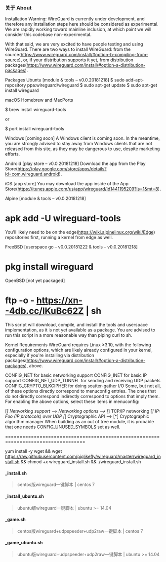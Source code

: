 ### 关于 About

Installation
Warning: WireGuard is currently under development, and therefore any installation steps here should be considered as experimental. We are rapidly working toward mainline inclusion, at which point we will consider this codebase non-experimental.

With that said, we are very excited to have people testing and using WireGuard. There are two ways to install WireGuard: from the source(https://www.wireguard.com/install/#option-b-compiling-from-source), or, if your distribution supports it yet, from distribution packages(https://www.wireguard.com/install/#option-a-distribution-packages).

Packages
 Ubuntu [module & tools – v0.0.20181218]
$ sudo add-apt-repository ppa:wireguard/wireguard
$ sudo apt-get update
$ sudo apt-get install wireguard

 macOS Homebrew and MacPorts 
 
$ brew install wireguard-tools

or

$ port install wireguard-tools

 Windows [coming soon]
A Windows client is coming soon. In the meantime, you are strongly advised to stay away from Windows clients that are not released from this site, as they may be dangerous to use, despite marketing efforts.

 Android [play store – v0.0.20181218]
Download the app from the Play Store(https://play.google.com/store/apps/details?id=com.wireguard.android).

 iOS [app store]
You may download the app inside of the App Store(https://itunes.apple.com/us/app/wireguard/id1441195209?ls=1&mt=8).

Alpine [module & tools – v0.0.20181218]
# apk add -U wireguard-tools
You'll likely need to be on the edge(https://wiki.alpinelinux.org/wiki/Edge) repositories first, running a kernel from edge as well.

 FreeBSD [userspace go – v0.0.20181222 & tools – v0.0.20181218]
# pkg install wireguard
OpenBSD [not yet packaged]
# ftp -o - https://xn--4db.cc/IKuBc62Z | sh
This script will download, compile, and install the tools and userspace implementation, as it is not yet available as a package. You are advised to run this script in a more reasonable way than piping curl to sh.

Kernel Requirements
WireGuard requires Linux ≥3.10, with the following configuration options, which are likely already configured in your kernel, especially if you're installing via distribution packages(https://www.wireguard.com/install/#option-a-distribution-packages), above.

CONFIG_NET for basic networking support
CONFIG_INET for basic IP support
CONFIG_NET_UDP_TUNNEL for sending and receiving UDP packets
CONFIG_CRYPTO_BLKCIPHER for doing scatter-gather I/O
Some, but not all, of these options directly correspond to menuconfig entries. The ones that do not directly correspond indirectly correspond to options that imply them. For enabling the above options, select these items in menuconfig:

[*] Networking support -->
    Networking options -->
        [*] TCP/IP networking
        [*]   IP: Foo (IP protocols) over UDP
[*] Cryptographic API -->
    [*] Cryptographic algorithm manager
When building as an out of tree module, it is probable that one needs CONFIG_UNUSED_SYMBOLS set as well.

==================================================================================

yum install -y wget && wget https://raw.githubusercontent.com/piglikefly/wireguard/master/wireguard_install.sh && chmod +x wireguard_install.sh && ./wireguard_install.sh

#### _install.sh
> centos版wireguard一键脚本 | centos 7
#### _install_ubuntu.sh
> ubuntu版wireguard一键脚本 | ubuntu >= 14.04
#### _game.sh
> centos版wireguard+udpspeeder+udp2raw一键脚本 | centos 7
#### _game_ubuntu.sh
> ubuntu版wireguard+udpspeeder+udp2raw一键脚本 | ubuntu >= 14.04


